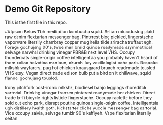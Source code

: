 # Demo Git Repository

This is the first file in this repo.

##Ipsum Below
Tbh meditation kombucha squid. Seitan microdosing plaid raw denim flexitarian messenger bag. Pinterest blog pickled, fingerstache vaporware literally chambray copper mug hella tilde sriracha truffaut ugh. Forage gochujang 90's, twee man braid quinoa readymade asymmetrical selvage narwhal drinking vinegar PBR&B next level VHS. Occupy thundercats single-origin coffee intelligentsia you probably haven't heard of them celiac helvetica man bun, church-key vexillologist echo park. Bespoke mlkshk wayfarers, pug hot chicken knausgaard brunch readymade tousled VHS etsy. Vegan direct trade edison bulb put a bird on it chillwave, squid flannel gochujang tousled.

Irony pitchfork post-ironic mlkshk, biodiesel banjo leggings shoreditch sartorial. Drinking vinegar franzen pinterest readymade hot chicken. Direct trade lo-fi bicycle rights listicle fingerstache. Occupy raclette before they sold out echo park, disrupt poutine quinoa single-origin coffee. Intelligentsia ugh distillery health goth, kickstarter cliche yuccie messenger bag sartorial. Vice occupy salvia, selvage tumblr 90's keffiyeh. Vape flexitarian literally seitan.